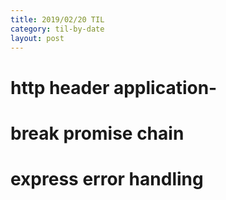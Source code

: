 ```yaml
---
title: 2019/02/20 TIL
category: til-by-date
layout: post
---
```


# http header application-

# break promise chain

# express error handling
